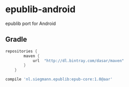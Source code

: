 # epublib-android
epublib port for Android

## Gradle
```gradle
repositories {
        maven {
            url  "http://dl.bintray.com/dasar/maven"
        }
    }
```

```gradle
compile 'nl.siegmann.epublib:epub-core:1.0@aar'
```
